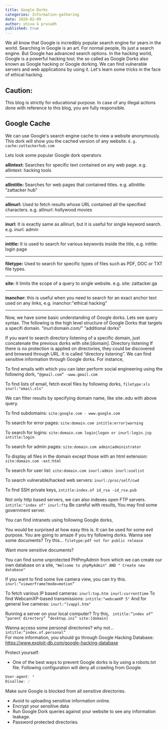 ```yaml
---
title: Google Dorks
categories: Information-gathering
date: 2020-02-09 
author: shiva G prasadh
published: true
---
```

 
We all know that Google is incredibly popular search engine for years in the world. Searching in Google is an art. For normal people, Its just a search engine. But Google has advanced search options. In the hacking world, Google is a powerful hacking tool; the so called as Google Dorks also known as Google hacking or Google dorking. We can find vulnerable servers and web applications by using it. Let's learn some tricks in the face of ethical hacking.


## [](#header-4) Caution: 
This blog is strictly for educational purpose. In case of any illegal actions done with reference to this blog, you are fully responsible.

  
## [](#header-2) Google Cache
 
We can use Google's search engine cache to view a website anonymously.  
This dork will show you the cached version of any website.
```E.g. cache:zattackerhub.com```
 
Lets look some popular Google dork operators
 
**allintext:** Searches for specific text contained on any web page.  e.g. allintext: hacking tools
* * *
**allintitle:** Searches for web pages that contained titles. e.g. allintitle: “zattacker hub”
* * *
**allinurl:** Used to fetch results whose URL contained all the specified characters. e.g. allinurl: hollywood movies
* * *
**inurl:** It is exactly same as allinurl, but it is useful for single keyword search. e.g. inurl: admin
* * *
**intitle:** It is used to search for various keywords inside the title, e.g. intitle: login page
* * *
**filetype:** Used to search for specific types of files such as PDF, DOC or TXT file types.
* * *
**site:**  It limits the scope of a query to single website. e.g. site: zattacker.ga
* * *
**inanchor:** this is useful when you need to search for an exact anchor text used on any links, e.g. inanchor:"ethical hacking"
* * *

Now, we have some basic understanding of Google dorks. Lets see query syntax. The following is the high level structure of Google Dorks that targets a specifi domain.
“inurl:domain.com/” “additional dorks”

 
If you want to search directory listening of a specific domain, just concatenate the previous dorks with site:[domain].
Directory listening
If there is no protection is applied on directories, they could be discovered and browsed through URL. It is called “directory listening”. We can find sensitive information through Google dorks. For instance,  
 

To find emails with which you can later perform social engineering using the following dork, ```“@gmail.com” -www.gmail.com```
 
To find lists of email, fetch excel files by following dorks, ```filetype:xls inurl:"email.xls"```

 We can filter results by specifying domain name, like site:.edu with above query.
 
To find subdomains: ```site:google.com - www.google.com```

To search for error pages: ```site:domain.com intitle:error|warning```

To search for logins:  ```site:domain.com login|logon or inurl:login.jsp intitle:login```

To search for admin pages:  ```site:domain.com admin|administrator```

To display all files in the domain except those with an html extension:  ```site:domain.com -ext:html```

To search for user list:  ```site:domain.com inurl:admin inurl:uselist```

To search vulnerable/hacked web servers: ```inurl:/proc/self/cwd```

To find SSH private keys, ```intitle:index.of id_rsa -id_rsa.pub```
 
Not only http based servers, we can also indexes open FTP servers.
```intitle:"index of" inurl:ftp```
Be careful with results, You may find some government server.
 
You can find intranets using following Google dorks,

You would be surprised at how easy this is. It can be used for some evil purpose. You are going to amaze if you try following dorks.
Wanna see some documents? Try this... ```filetype:pdf not for public release ```
 
Want more sensitive documents? 

You can find some unprotected PHPmyAdmin from which we can create our own database on a site, ```"Welcome to phpMyAdmin" AND " Create new database"```
 
If you want to find some live camera view, you can try this.  ```inurl:”viewerframe?mode=motion”```
 
To fetch various IP based cameras: ```inurl:top.htm inurl:currenttime```
To find WebcamXP-based transmissions: ```intitle:"webcamXP 5"```
And for general live cameras: ```inurl:"lvappl.htm"```
 
Running a server on your local computer?  Try this, ``` intitle:”index of” “parent directory” “desktop.ini” site:[domain]```
 
Wanna access some personal directories? why not…  ```intitle:”index.of.personal”```   
For more information, you should go through Google Hacking Database: https://www.exploit-db.com/google-hacking-database
 
Protect yourself:
*   One of the best ways to prevent Google dorks is by using a robots.txt file. Following configuration will deny all crawling from Google.
 
```js
User-agent: *   
Disallow: / 
```
   Make sure Google is blocked from all sensitive directories.

*   Avoid to uploading sensitive information online. 
*   Encrypt your sensitive data
*   Run Google Dork queries against your website to see any information leakage.
*   Password protected directories.
